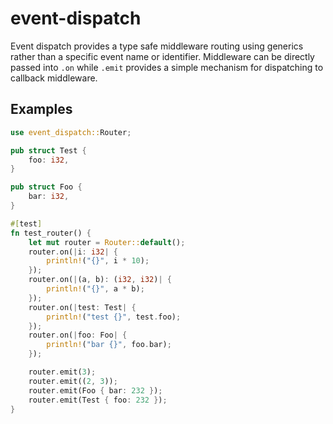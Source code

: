 # event-dispatch

Event dispatch provides a type safe middleware routing using generics rather than a specific event name or identifier. Middleware can be directly passed into `.on` while `.emit` provides a simple mechanism for dispatching to callback middleware.

## Examples

```rust
use event_dispatch::Router;

pub struct Test {
    foo: i32,
}

pub struct Foo {
    bar: i32,
}

#[test]
fn test_router() {
    let mut router = Router::default();
    router.on(|i: i32| {
        println!("{}", i * 10);
    });
    router.on(|(a, b): (i32, i32)| {
        println!("{}", a * b);
    });
    router.on(|test: Test| {
        println!("test {}", test.foo);
    });
    router.on(|foo: Foo| {
        println!("bar {}", foo.bar);
    });

    router.emit(3);
    router.emit((2, 3));
    router.emit(Foo { bar: 232 });
    router.emit(Test { foo: 232 });
}
```
